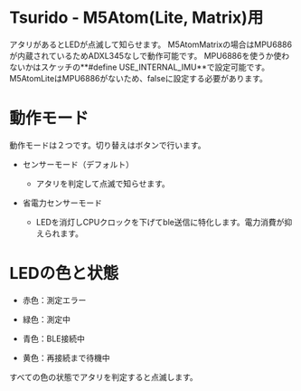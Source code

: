 # Tsurido - M5Atom(Lite, Matrix)用

アタリがあるとLEDが点滅して知らせます。
M5AtomMatrixの場合はMPU6886が内蔵されているためADXL345なしで動作可能です。
MPU6886を使うか使わないかはスケッチの**#define USE_INTERNAL_IMU**で設定可能です。
M5AtomLiteはMPU6886がないため、falseに設定する必要があります。


# 動作モード

動作モードは２つです。切り替えはボタンで行います。

- センサーモード（デフォルト）
    - アタリを判定して点滅で知らせます。

- 省電力センサーモード
    - LEDを消灯しCPUクロックを下げてble送信に特化します。電力消費が抑えられます。


# LEDの色と状態

- 赤色：測定エラー

- 緑色：測定中

- 青色：BLE接続中

- 黄色：再接続まで待機中

すべての色の状態でアタリを判定すると点滅します。